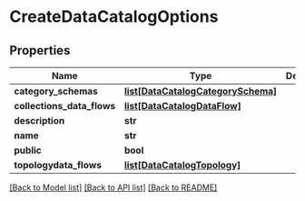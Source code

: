 # CreateDataCatalogOptions

## Properties
Name | Type | Description | Notes
------------ | ------------- | ------------- | -------------
**category_schemas** | [**list[DataCatalogCategorySchema]**](DataCatalogCategorySchema.md) |  | [optional] 
**collections_data_flows** | [**list[DataCatalogDataFlow]**](DataCatalogDataFlow.md) |  | [optional] 
**description** | **str** |  | 
**name** | **str** |  | 
**public** | **bool** |  | 
**topologydata_flows** | [**list[DataCatalogTopology]**](DataCatalogTopology.md) |  | [optional] 

[[Back to Model list]](../README.md#documentation-for-models) [[Back to API list]](../README.md#documentation-for-api-endpoints) [[Back to README]](../README.md)


